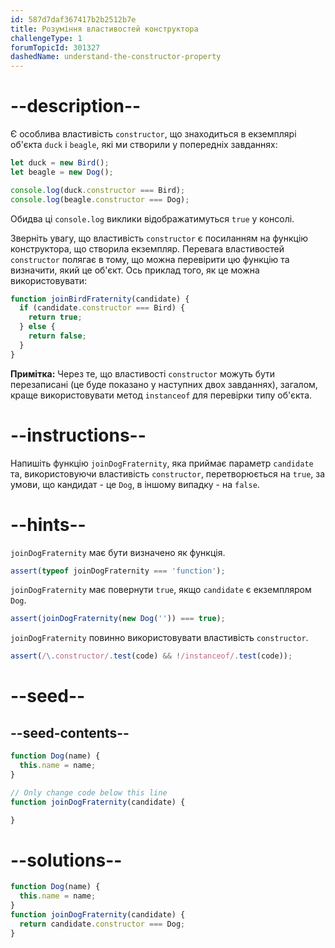 ```yaml
---
id: 587d7daf367417b2b2512b7e
title: Розуміння властивостей конструктора
challengeType: 1
forumTopicId: 301327
dashedName: understand-the-constructor-property
---
```


# --description--

Є особлива властивість `constructor`, що знаходиться в екземплярі об'єкта `duck` і `beagle`, які ми створили у попередніх завданнях:

```js
let duck = new Bird();
let beagle = new Dog();

console.log(duck.constructor === Bird); 
console.log(beagle.constructor === Dog);
```

Обидва ці `console.log` виклики відображатимуться `true` у консолі.

Зверніть увагу, що властивість `constructor` є посиланням на функцію конструктора, що створила екземпляр. Перевага властивостей `constructor` полягає в тому, що можна перевірити цю функцію та визначити, який це об'єкт. Ось приклад того, як це можна використовувати:

```js
function joinBirdFraternity(candidate) {
  if (candidate.constructor === Bird) {
    return true;
  } else {
    return false;
  }
}
```

**Примітка:** Через те, що властивості `constructor` можуть бути перезаписані (це буде показано у наступних двох завданнях), загалом, краще використовувати метод `instanceof` для перевірки типу об'єкта.

# --instructions--

Напишіть функцію `joinDogFraternity`, яка приймає параметр `candidate` та, використовуючи властивість `constructor`, перетворюється на `true`, за умови, що кандидат - це `Dog`, в іншому випадку - на `false`.

# --hints--

`joinDogFraternity` має бути визначено як функція.

```js
assert(typeof joinDogFraternity === 'function');
```

`joinDogFraternity` має повернути `true`, якщо `candidate` є екземпляром `Dog`.

```js
assert(joinDogFraternity(new Dog('')) === true);
```

`joinDogFraternity` повинно використовувати властивість `constructor`.

```js
assert(/\.constructor/.test(code) && !/instanceof/.test(code));
```

# --seed--

## --seed-contents--

```js
function Dog(name) {
  this.name = name;
}

// Only change code below this line
function joinDogFraternity(candidate) {

}
```

# --solutions--

```js
function Dog(name) {
  this.name = name;
}
function joinDogFraternity(candidate) {
  return candidate.constructor === Dog;
}
```
